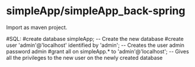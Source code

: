 # simpleApp/simpleApp_back-spring
Import as maven project.


#SQL:
#create database simpleApp; -- Create the new database
#create user 'admin'@'localhost' identified by 'admin'; -- Creates the user admin password admin
#grant all on simpleApp.* to 'admin'@'localhost'; -- Gives all the privileges to the new user on the newly created database

